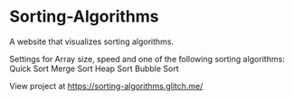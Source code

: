 # Sorting-Algorithms

A website that visualizes sorting algorithms. 

Settings for Array size, speed and one of the following sorting algorithms:
Quick Sort
Merge Sort
Heap Sort
Bubble Sort

View project at https://sorting-algorithms.glitch.me/
